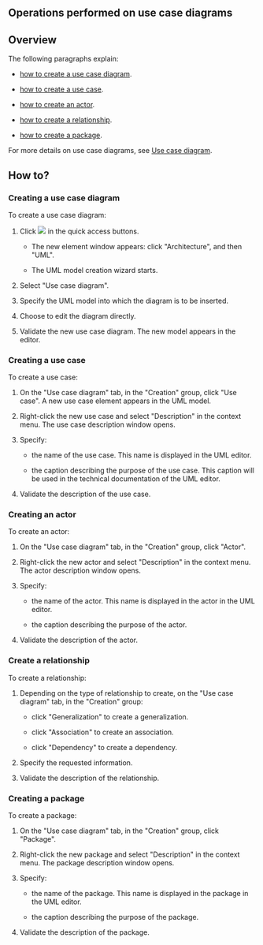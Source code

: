 


## Operations performed on use case diagrams
			



<a name="NOTE1"></a>
<a name="NOTE1_1"></a>


## Overview
<a name="overview_ELTTEXTE000207"></a>
The following paragraphs explain:

- [how to create a use case diagram](#NOTE2_1).

- [how to create a use case](#NOTE2_2).

- [how to create an actor](#NOTE2_3).

- [how to create a relationship](#NOTE2_4).

- [how to create a package](#NOTE2_5).




For more details on use case diagrams, see [Use case diagram](../Editeurs/2035004.md).

<a name="NOTE2"></a>
<a name="NOTE2_1"></a>


## How to?
<a name="how_ELTTEXTE000231"></a>


### Creating a use case diagram
<a name="creating_use_case_diagram_ELTPARAGRAPHE000039"></a>

To create a use case diagram:

1. Click ![](https://doc.pcsoft.fr/en-US/images/image.awp?langid=3&name=ico_nouveau.gif)
 in the quick access buttons. 

	- The new element window appears: click "Architecture", and then "UML".

	- The UML model creation wizard starts.




2. Select "Use case diagram".

3. Specify the UML model into which the diagram is to be inserted.

4. Choose to edit the diagram directly.

5. Validate the new use case diagram. The new model appears in the editor.



<a name="NOTE2_2"></a>


### Creating a use case
<a name="creating_use_case_ELTPARAGRAPHE000061"></a>

To create a use case: 

1. On the "Use case diagram" tab, in the "Creation" group, click "Use case". A new use case element appears in the UML model.

2. Right-click the new use case and select "Description" in the context menu. The use case description window opens.

3. Specify:

	- the name of the use case. This name is displayed in the UML editor.

	- the caption describing the purpose of the use case. This caption will be used in the technical documentation of the UML editor.




4. Validate the description of the use case.



<a name="NOTE2_3"></a>


### Creating an actor
<a name="creating_actor_ELTPARAGRAPHE000088"></a>

To create an actor: 

1. On the "Use case diagram" tab, in the "Creation" group, click "Actor".

2. Right-click the new actor and select "Description" in the context menu. The actor description window opens.

3. Specify:

	- the name of the actor. This name is displayed in the actor in the UML editor.

	- the caption describing the purpose of the actor.




4. Validate the description of the actor.



<a name="NOTE2_4"></a>


### Create a relationship
<a name="create_relationship_ELTPARAGRAPHE000115"></a>

To create a relationship:

1. Depending on the type of relationship to create, on the "Use case diagram" tab, in the "Creation" group:

	- click "Generalization" to create a generalization.

	- click "Association" to create an association.

	- click "Dependency" to create a dependency.




2. Specify the requested information.

3. Validate the description of the relationship.



<a name="NOTE2_5"></a>


### Creating a package
<a name="creating_package_ELTPARAGRAPHE000138"></a>

To create a package: 

1. On the "Use case diagram" tab, in the "Creation" group, click "Package".

2. Right-click the new package and select "Description" in the context menu. The package description window opens.

3. Specify:

	- the name of the package. This name is displayed in the package in the UML editor.

	- the caption describing the purpose of the package.




4. Validate the description of the package.






